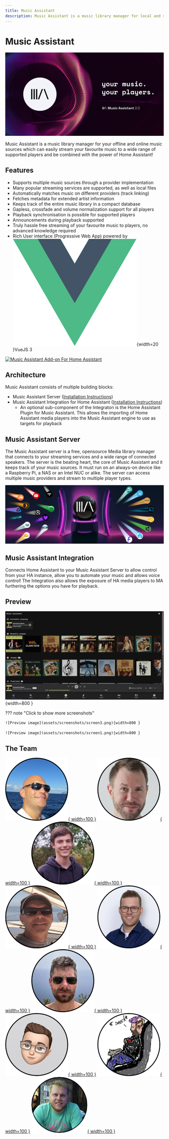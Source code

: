 ```yaml
---
title: Music Assistant
description: Music Assistant is a music library manager for local and streaming providers
---
```


# Music Assistant

![Banner](assets/banner.png)

Music Assistant is a music library manager for your offline and online music sources which can easily stream your favourite music to a wide range of supported players and be combined with the power of Home Assistant!

## Features

- Supports multiple music sources through a provider implementation
- Many popular streaming services are supported, as well as local files
- Automatically matches music on different providers (track linking)
- Fetches metadata for extended artist information
- Keeps track of the entire music library in a compact database
- Gapless, crossfade and volume normalization support for all players
- Playback synchronisation is possible for supported players
- Announcements during playback supported 
- Truly hassle free streaming of your favourite music to players, no advanced knowledge required
- Rich User interface (Progressive Web App) powered by ![logo](assets/icons/vue-js-logo.png){width=20 }VueJS 3

[![Music Assistant Add-on For Home Assistant](https://my.home-assistant.io/badges/supervisor_addon.svg)](https://my.home-assistant.io/redirect/supervisor_addon/?addon=d5369777_music_assistant_beta&repository_url=https%3A%2F%2Fgithub.com%2Fmusic-assistant%2Fhome-assistant-addon)

## Architecture

Music Assistant consists of multiple building blocks:

- Music Assistant Server ([Installation Instructions](installation.md))
- Music Assistant Integration for Home Assistant ([Installation Instructions](integration/installation.md))
    - An optional sub-component of the Integraton is the Home Assistant Plugin for Music Assistant. This allows the importing of Home Assistant media players into the Music Assistant engine to use as targets for playback

## Music Assistant Server

The Music Assistant server is a free, opensource Media library manager that connects to your streaming services and a wide range of connected speakers. The server is the beating heart, the core of Music Assistant and it keeps track of your music sources. It must run on an always-on device like a Raspberry Pi, a NAS or an Intel NUC or alike. The server can access multiple music providers and stream to multiple player types.

![MA Banner](assets/MA_banner.png)

## Music Assistant Integration

Connects Home Assistant to your Music Assistant Server to allow control from your HA instance, allow you to automate your music and allows voice control! The Integration also allows the exposure of HA media players to MA furthering the options you have for playback.

## Preview

![Preview image](assets/screenshots/screen2.png){width=800 } 

??? note "Click to show more screenshots"

    ![Preview image](assets/screenshots/screen3.png){width=800 } 

    ![Preview image](assets/screenshots/screen1.png){width=800 } 


## The Team

[![Marcel](assets/team/marcel.png){ width=100 }](https://github.com/marcelveldt "Marcel. Creator of Music Assistant")
[![Jozef](assets/team/jozef.png){ width=100 }](https://github.com/jozefKruszynski "Jozef. Author of the Tidal provider and Voice Search")
[![Jonathan](assets/team/jonathan.png){ width=100 }](https://github.com/arctixdev "Jonathan. Author of the Deezer provider and the Companion App")
[![Gavin](assets/team/gavin.png){ width=100 }](https://github.com/OzGav "Gavin. Community Support and Documentation")
[![Marvin](assets/team/marvin.png){ width=100 }](https://github.com/marvinschenkel "Marvin. Author of the YouTube and Apple Music providers")
[![Giel](assets/team/gieljnssns.png){ width=100 }](https://github.com/gieljnssns "Giel. Author of the Soundcloud provider")
[![Santiago](assets/team/santiago.png){ width=100 }](https://github.com/santiagosotoc "Santiago. Author of the Snapcast provider")
[![khers](assets/team/khers.png){ width=100 }](https://github.com/khers "Eric. Author of the Subsonic provider")
[![Lokiberra](assets/team/lokiberra.png){ width=100 }](https://github.com/lokiberra "Kevin. Author of the Jellyfin provider")

[repository-badge]: https://img.shields.io/badge/Add%20repository%20to%20my-Home%20Assistant-41BDF5?logo=home-assistant&style=for-the-badge
[repository-url]: https://my.home-assistant.io/redirect/supervisor_add_addon_repository/?repository_url=https%3A%2F%2Fgithub.com%2Fmusic-assistant%2Fhome-assistant-addon
